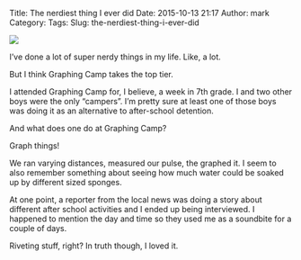 Title: The nerdiest thing I ever did
Date: 2015-10-13 21:17
Author: mark
Category: 
Tags: 
Slug: the-nerdiest-thing-i-ever-did

<img src="https://cdn-images-1.medium.com/max/1200/1*r53CEcK5Y7HOT8b5d13MGA.jpeg"  />

I’ve done a lot of super nerdy things in my life. Like, a lot.

But I think Graphing Camp takes the top tier.

I attended Graphing Camp for, I believe, a week in 7th grade. I and two other boys were the only “campers”. I’m pretty sure at least one of those boys was doing it as an alternative to after-school detention.

And what does one do at Graphing Camp?

Graph things!

We ran varying distances, measured our pulse, the graphed it. I seem to also remember something about seeing how much water could be soaked up by different sized sponges.

At one point, a reporter from the local news was doing a story about different after school activities and I ended up being interviewed. I happened to mention the day and time so they used me as a soundbite for a couple of days.

Riveting stuff, right? In truth though, I loved it.

